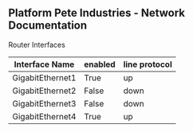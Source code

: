 ## Platform Pete Industries - Network Documentation

Router Interfaces

| Interface Name | enabled | line protocol
| -------------- | ------- | ------------ |
| GigabitEthernet1 | True | up
| GigabitEthernet2 | False | down
| GigabitEthernet3 | False | down
| GigabitEthernet4 | True | up

